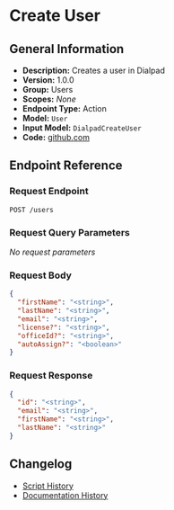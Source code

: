 <!-- BEGIN GENERATED CONTENT -->
# Create User

## General Information

- **Description:** Creates a user in Dialpad
- **Version:** 1.0.0
- **Group:** Users
- **Scopes:** _None_
- **Endpoint Type:** Action
- **Model:** `User`
- **Input Model:** `DialpadCreateUser`
- **Code:** [github.com](https://github.com/NangoHQ/integration-templates/tree/main/integrations/dialpad/actions/create-user.ts)


## Endpoint Reference

### Request Endpoint

`POST /users`

### Request Query Parameters

_No request parameters_

### Request Body

```json
{
  "firstName": "<string>",
  "lastName": "<string>",
  "email": "<string>",
  "license?": "<string>",
  "officeId?": "<string>",
  "autoAssign?": "<boolean>"
}
```

### Request Response

```json
{
  "id": "<string>",
  "email": "<string>",
  "firstName": "<string>",
  "lastName": "<string>"
}
```

## Changelog

- [Script History](https://github.com/NangoHQ/integration-templates/commits/main/integrations/dialpad/actions/create-user.ts)
- [Documentation History](https://github.com/NangoHQ/integration-templates/commits/main/integrations/dialpad/actions/create-user.md)

<!-- END  GENERATED CONTENT -->

